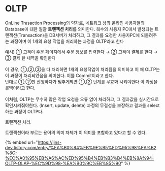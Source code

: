 # OLTP

OnLine Trasaction Processing의 약자로, 네트워크 상의 온라인 사용자들의 Database에 대한 일괄 **트랜잭션 처리**를 의미한다.  복수의 사용자 PC에서 발생되는 트랜잭션(Transaction)을 DB서버가 처리하고, 그 결과를  요청한 사용자PC에 되돌려주는 과정이며 이 1개의 요청 작업을 처리하는 과정을 OLTP라고 한다

예시) ① 고객이 주문 페이지에서 주문 정보를 입력한다 →  ② 고객이 결제를 한다 → ③ 결제 한 내역을 확인한다\
\
이 경우, ①,②,③을 다 처리하면 1개의 요청작업이 처리됨을 의미하고 이 때 OLTP는 이 과정이 처리되었음을 의미한다. 이를 Commit이라고 한다.\
반대로 ①,②만 진행하다가 멈추게되면 ①,② 단계를 무효화 시켜야한다 이 과정을 롤백이라고 한다. \
\
이처럼, OLTP는 무수히 많은 작업 요청을 오류 없이 처리하고, 그 결과값을 실시간으로 확인시켜줘야한다. (Insert, update, delete) 과정의 무결성을 보장하고 결과를 select하는 과정이 OLTP다.



트랜잭션 처리.

트랜잭션이라 부르는 용어의 의미 자체가 이 의미를 포함하고 있다고 할 수 있다.

{% embed url="https://jins-dev.tistory.com/entry/%EA%B0%84%EB%9E%B5%ED%95%98%EA%B2%8C-%EC%A0%95%EB%A6%AC%ED%95%B4%EB%B3%B4%EB%8A%94-OLTP-OLAP-%EC%9D%98-%EA%B0%9C%EB%85%90" %}
